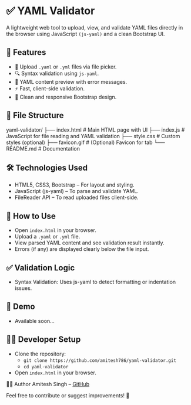 # ✅ YAML Validator
A lightweight web tool to upload, view, and validate YAML files directly in the browser using JavaScript `(js-yaml)` and a clean Bootstrap UI.

## 🚀 Features
- 📂 Upload `.yaml` or `.yml` files via file picker.
- 🔍 Syntax validation using `js-yaml`.
- 📄 YAML content preview with error messages.
- ⚡ Fast, client-side validation.
- 🎨 Clean and responsive Bootstrap design.

## 📂 File Structure
yaml-validator/
├── index.html    # Main HTML page with UI
├── index.js      # JavaScript for file reading and YAML validation
├── style.css     # Custom styles (optional)
├── favicon.gif   # (Optional) Favicon for tab
└── README.md     # Documentation

## 🛠️ Technologies Used
- HTML5, CSS3, Bootstrap – For layout and styling.
- JavaScript (js-yaml) – To parse and validate YAML.
- FileReader API – To read uploaded files client-side.

## 🧪 How to Use
- Open `index.html` in your browser.
- Upload a `.yaml` or `.yml` file.
- View parsed YAML content and see validation result instantly.
- Errors (if any) are displayed clearly below the file input.

## ✅ Validation Logic
- Syntax Validation: Uses js-yaml to detect formatting or indentation issues.

## 🎥 Demo
- Available soon...

## 🧑‍💻 Developer Setup
- Clone the repository:
    - `git clone https://github.com/amitesh786/yaml-validator.git`
    - `cd yaml-validator`
- Open `index.html` in your browser.

👨‍💻 Author
Amitesh Singh – [GitHub](https://github.com/amitesh786/yaml-validator.git)

Feel free to contribute or suggest improvements! 🙌
